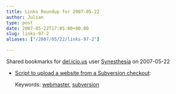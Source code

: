 ```yaml
---
title: Links Roundup for 2007-05-22
author: Julian
type: post
date: 2007-05-22T17:05:00+00:00
slug: links-97-2 
aliases: ["/2007/05/22/links-97-2"]

---
```

Shared bookmarks for [del.icio.us][1] user [Synesthesia][2] on 2007-05-22

  * [Script to upload a website from a Subversion checkout][3]:
  
    Keywords: [webmaster][4], [subversion][5]

 [1]: https://del.icio.us/
 [2]: https://del.icio.us/synesthesia
 [3]: https://svn.haxx.se/users/archive-2005-04/att-1537/commit-upload.pl "https://svn.haxx.se/users/archive-2005-04/att-1537/commit-upload.pl"
 [4]: https://del.icio.us/synesthesia/webmaster
 [5]: https://del.icio.us/synesthesia/subversion